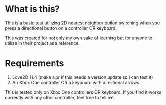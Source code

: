 # What is this?

This is a basic test utilizing 2D nearest neighbor button switching when you press a directional button on a controller OR keyboard.

This was created for not only my own sake of learning but for anyone to utilize in their project as a reference.

# Requirements

1. Love2D 11.4 (make a pr if this needs a version update so I can test it)
2. An Xbox One controller OR a keyboard with directional arrows

This is tested only on Xbox One controllers OR keyboard. If you find it works correctly with any other controller, feel free to tell me.

